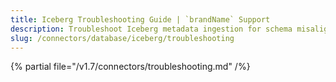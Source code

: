 ```yaml
---
title: Iceberg Troubleshooting Guide | `brandName` Support
description: Troubleshoot Iceberg metadata ingestion for schema misalignment, partition issues, or lineage tracking inconsistencies.
slug: /connectors/database/iceberg/troubleshooting
---
```


{% partial file="/v1.7/connectors/troubleshooting.md" /%}
